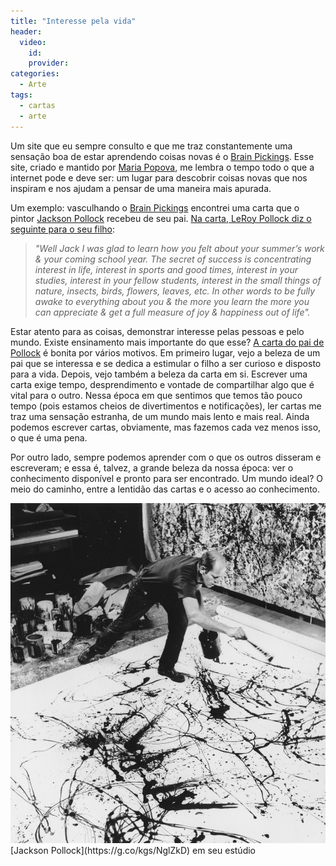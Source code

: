 ```yaml
---
title: "Interesse pela vida"
header:
  video:
    id: 
    provider: 
categories:
  - Arte
tags:
  - cartas
  - arte
---
```


Um site que eu sempre consulto e que me traz constantemente uma sensação boa de estar aprendendo coisas novas é o [Brain Pickings](https://www.brainpickings.org/). Esse site, criado e mantido por [Maria Popova](https://medium.com/u/964fe4a6b632), me lembra o tempo todo o que a internet pode e deve ser: um lugar para descobrir coisas novas que nos inspiram e nos ajudam a pensar de uma maneira mais apurada.

Um exemplo: vasculhando o [Brain Pickings](https://www.brainpickings.org/) encontrei uma carta que o pintor [Jackson Pollock](https://g.co/kgs/NglZkD) recebeu de seu pai. [Na carta, LeRoy Pollock diz o seguinte para o seu filho](https://www.brainpickings.org/2012/02/02/jackson-pollock-father-letter/):

> *"Well Jack I was glad to learn how you felt about your summer’s work & your coming school year. The secret of success is concentrating interest in life, interest in sports and good times, interest in your studies, interest in your fellow students, interest in the small things of nature, insects, birds, flowers, leaves, etc. In other words to be fully awake to everything about you & the more you learn the more you can appreciate & get a full measure of joy & happiness out of life".*

Estar atento para as coisas, demonstrar interesse pelas pessoas e pelo mundo. Existe ensinamento mais importante do que esse? [A carta do pai de Pollock](https://www.brainpickings.org/2012/02/02/jackson-pollock-father-letter/) é bonita por vários motivos. Em primeiro lugar, vejo a beleza de um pai que se interessa e se dedica a estimular o filho a ser curioso e disposto para a vida. Depois, vejo também a beleza da carta em si. Escrever uma carta exige tempo, desprendimento e vontade de compartilhar algo que é vital para o outro. Nessa época em que sentimos que temos tão pouco tempo (pois estamos cheios de divertimentos e notificações), ler cartas me traz uma sensação estranha, de um mundo mais lento e mais real. Ainda podemos escrever cartas, obviamente, mas fazemos cada vez menos isso, o que é uma pena.

Por outro lado, sempre podemos aprender com o que os outros disseram e escreveram; e essa é, talvez, a grande beleza da nossa época: ver o conhecimento disponível e pronto para ser encontrado. Um mundo ideal? O meio do caminho, entre a lentidão das cartas e o acesso ao conhecimento.

<img src="/assets/images/pollock.jpg">
<figcaption>[Jackson Pollock](https://g.co/kgs/NglZkD) em seu estúdio</figcaption>
